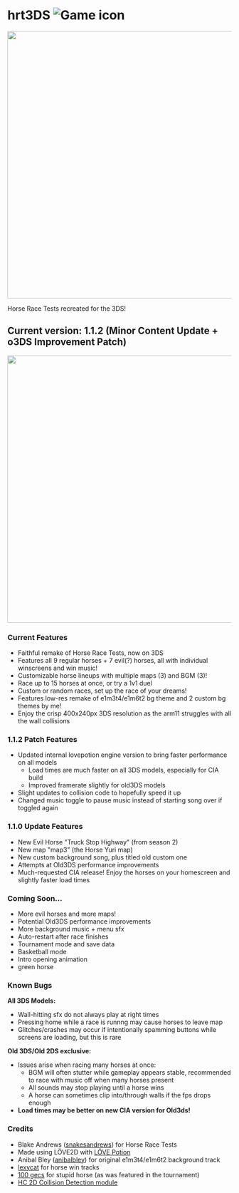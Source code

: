 # hrt3DS ![Game icon](https://i.imgur.com/vpPye5b.png)

<img src=https://i.imgur.com/zlWNrUt.png width=600>

Horse Race Tests recreated for the 3DS!

## Current version: 1.1.2 (Minor Content Update +  o3DS Improvement Patch)

<img src=https://i.imgur.com/fNYTAGf.png width=600>

### Current Features

* Faithful remake of Horse Race Tests, now on 3DS
* Features all 9 regular horses + 7 evil(?) horses, all with individual winscreens and win music!
* Customizable horse lineups with multiple maps (3) and BGM (3)!
* Race up to 15 horses at once, or try a 1v1 duel
* Custom or random races, set up the race of your dreams!
* Features low-res remake of e1m3t4/e1m6t2 bg theme and 2 custom bg themes by me!
* Enjoy the crisp 400x240px 3DS resolution as the arm11 struggles with all the wall collisions

### 1.1.2 Patch Features
* Updated internal lovepotion engine version to bring faster performance on all models
  * Load times are much faster on all 3DS models, especially for CIA build
  * Improved framerate slightly for old3DS models
* Slight updates to collision code to hopefully speed it up
* Changed music toggle to pause music instead of starting song over if toggled again

### 1.1.0 Update Features

* New Evil Horse "Truck Stop Highway" (from season 2)
* New map "map3" (the Horse Yuri map)
* New custom background song, plus titled old custom one
* Attempts at Old3DS performance improvements
* Much-requested CIA release! Enjoy the horses on your homescreen and slightly faster load times

### Coming Soon...

* More evil horses and more maps!
* Potential Old3DS performance improvements
* More background music + menu sfx
* Auto-restart after race finishes
* Tournament mode and save data
* Basketball mode
* Intro opening animation
* green horse

### Known Bugs

**All 3DS Models:**

* Wall-hitting sfx do not always play at right times
* Pressing home while a race is runnng may cause horses to leave map
* Glitches/crashes may occur if intentionally spamming buttons while screens are loading, but this is rare
  
**Old 3DS/Old 2DS exclusive:**
* Issues arise when racing many horses at once:
  * BGM will often stutter while gameplay appears stable, recommended to race with music off when many horses present
  * All sounds may stop playing until a horse wins
  * A horse can sometimes clip into/through walls if the fps drops enough
* **Load times may be better on new CIA version for Old3ds!**

### Credits
* Blake Andrews (<a href="https://x.com/snakesandrews">snakesandrews</a>) for Horse Race Tests
* Made using LÖVE2D with <a href="https://github.com/lovebrew/lovepotion">LÖVE Potion</a>
* Anibal Bley (<a href="https://x.com/anibalbley">anibalbley</a>) for original e1m3t4/e1m6t2 background track
* <a href="https://soundcloud.com/1lexycat">lexycat</a> for horse win tracks
* <a href="https://www.100gecs.com/">100 gecs</a> for stupid horse (as was featured in the tournament)
* <a href="https://github.com/vrld/HC">HC 2D Collision Detection module</a>

